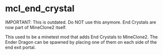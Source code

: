 # mcl_end_crystal
IMPORTANT: This is outdated. Do NOT use this anymore. End Crystals are now part of MineClone2 itself.

This used to be a minetest mod that adds End Crystals to MineClone2. The Ender Dragon can be spawned by placing one of them on each side of the end exit portal.
